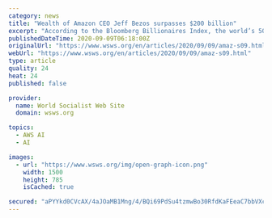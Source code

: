 ```yaml
---
category: news
title: "Wealth of Amazon CEO Jeff Bezos surpasses $200 billion"
excerpt: "According to the Bloomberg Billionaires Index, the world’s 500 richest people have accumulated an additional $809 billion so far this year, increasing their total wealth by around 14 percent."
publishedDateTime: 2020-09-09T06:18:00Z
originalUrl: "https://www.wsws.org/en/articles/2020/09/09/amaz-s09.html"
webUrl: "https://www.wsws.org/en/articles/2020/09/09/amaz-s09.html"
type: article
quality: 24
heat: 24
published: false

provider:
  name: World Socialist Web Site
  domain: wsws.org

topics:
  - AWS AI
  - AI

images:
  - url: "https://www.wsws.org/img/open-graph-icon.png"
    width: 1500
    height: 785
    isCached: true

secured: "aPYYkd0CVcAX/4aJOaMB1Mng/4/BQi69PdSu4tzmwBo30RfdKaFEeaC7bbVXcufsvLJMd6wwI7HP9vW0wF9eDgMqeAJL89fmLiaK2w1TyGdfHyF+RXymANI2JE5tCNpBXO0mpCGI+KH8bIOaO500przKImbqZrSHycagOQ3rKVe+aoYuumz49AYZ2aeg4fT4Fta8Ns/XoVFyaHQJM93QDQjH/d2shIFq37S7VQPTJipjK5tfv3YedovyyTB3Az8pl0zLErIkQhWNLpamojNsh3WeS+P3Zm5yVVFPWYAiqE4x5Bss6MxtDXZDRhoQS0oIx5WaaYPN0YU8nvA5DO/Gz5iyZarzNWhHImcVA4eyic0=;jasfCsyufNJsIeD6eifmlQ=="
---
```


